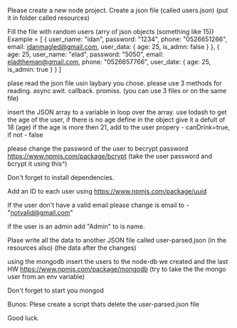 Please create a new node project.
Create a json file (called users.json) (put it in folder called resources)

Fill the file with random users (arry of json objects (something like 15))
Example = 
[
    {
        user_name: "idan",
        password: "1234",
        phone: "0526651266",
        email: idanmagled@gmail.com,
        user_data: {
            age: 25,
            is_admn: false
        }
    },
    {
        age: 25,
        user_name: "elad",
        password: "5050",
        email: eladtheman@gmail.com,
        phone: "0526657766",
        user_date: {
            age: 25,
            is_admin: true
        }
    }
]

plase read the json file usin laybary you chose.
please use 3 methods for reading.
async awit.
callback.
promiss.
(you can use 3 files or on the same file)

insert the JSON array to a variable in loop over the array.
use lodash to get the age of the user, if there is no age define in the object give it a defult of 18 (age)
if the age is more then 21, add to the user propery - canDrink=true, if not - false

please change the password of the user to becrypt password
https://www.npmjs.com/package/bcrypt
(take the user password and bcrypt it using this^)

Don't forget to install dependencies.

Add an ID to each user using
https://www.npmjs.com/package/uuid

If the user don't have a valid email please change is email to - "notvalid@gmail.com"

if the user is an admin add "Admin" to is name.

Plase write all the data to another JSON file called user-parsed.json (in the resources also) (the data after the changes)

using the mongodb insert the users to the node-db we created and the last HW
https://www.npmjs.com/package/mongodb
(try to take the the mongo user from an env variable)


Don't forget to start you mongod

Bunos:
Plese create a script thats delete the user-parsed.json file

Good luck.
